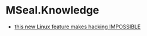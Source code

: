 # MSeal.Knowledge
- [this new Linux feature makes hacking IMPOSSIBLE](https://youtu.be/FSVnN6-xr9k)
